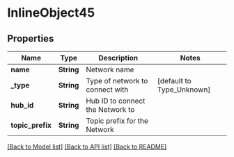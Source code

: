 # InlineObject45

## Properties

Name | Type | Description | Notes
------------ | ------------- | ------------- | -------------
**name** | **String** | Network name | 
**_type** | **String** | Type of network to connect with | [default to Type_Unknown]
**hub_id** | **String** | Hub ID to connect the Network to | 
**topic_prefix** | **String** | Topic prefix for the Network | 

[[Back to Model list]](../README.md#documentation-for-models) [[Back to API list]](../README.md#documentation-for-api-endpoints) [[Back to README]](../README.md)


